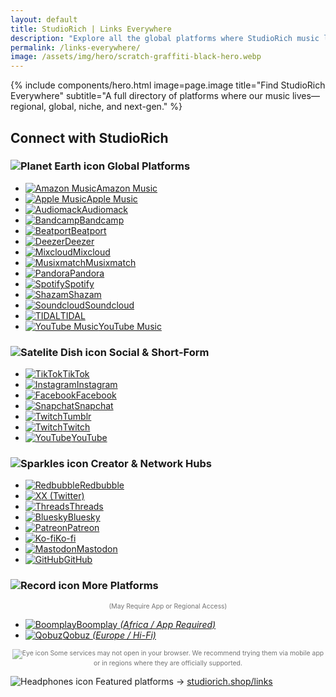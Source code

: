 ```yaml
---
layout: default
title: StudioRich | Links Everywhere
description: "Explore all the global platforms where StudioRich music lives – from Boomplay to Qobuz, Mdundo, and more."
permalink: /links-everywhere/
image: /assets/img/hero/scratch-graffiti-black-hero.webp
---
```


{% include components/hero.html
  image=page.image
  title="Find StudioRich Everywhere"
  subtitle="A full directory of platforms where our music lives—regional, global, niche, and next-gen."
%}

  <section class="link-hub">
<h2>Connect with StudioRich</h2>

<!-- Global Platforms -->
<h3><img src="/assets/ui/planet-earth.svg" alt="Planet Earth icon" class="icon-sm"> Global Platforms</h3>
<ul class="link-list no-bullets">
  <li><a href="https://music.amazon.co.uk/artists/B0DQR9S993/studiorich" target="_blank"><img src="/assets/img/logos/amazon-music.svg" alt="Amazon Music"><span>Amazon Music</span></a></li>
  <li><a href="https://music.apple.com/us/artist/studiorich/1785907828" target="_blank"><img src="/assets/img/logos/apple-music.svg" alt="Apple Music"><span>Apple Music</span></a></li>
  <li><a href="https://audiomack.com/studiorich" target="_blank"><img src="/assets/img/logos/audiomack.svg" alt="Audiomack"><span>Audiomack</span></a></li>
  <li><a href="https://studiorich.bandcamp.com" target="_blank"><img src="/assets/img/logos/bandcamp.svg" alt="Bandcamp"><span>Bandcamp</span></a></li>
  <li><a href="https://www.beatport.com/artist/studiorich/1278105" target="_blank"><img src="/assets/img/logos/beatport.svg" alt="Beatport"><span>Beatport</span></a></li>
  <li><a href="https://www.deezer.com/us/artist/294319151" target="_blank"><img src="/assets/img/logos/deezer.svg" alt="Deezer"><span>Deezer</span></a></li>
  <li><a href="https://www.mixcloud.com/studiorich" target="_blank"><img src="/assets/img/logos/mixcloud.svg" alt="Mixcloud"><span>Mixcloud</span></a></li>
  <li><a href="https://www.musixmatch.com/artist/StudioRich" target="_blank"><img src="/assets/img/logos/musixmatch.svg" alt="Musixmatch"><span>Musixmatch</span></a></li>
  <li><a href="https://www.pandora.com/artist/studiorich/ARZ563fvKk56m6Z" target="_blank"><img src="/assets/img/logos/pandora.svg" alt="Pandora"><span>Pandora</span></a></li>
  <li><a href="https://open.spotify.com/artist/55NPQkvFCSFrE7eZuzlzqT" target="_blank"><img src="/assets/img/logos/spotify.svg" alt="Spotify"><span>Spotify</span></a></li>
  <li><a href="https://www.shazam.com/artist/studiorich/1785907828" target="_blank"><img src="/assets/img/logos/shazam.svg" alt="Shazam"><span>Shazam</span></a></li>
  <li><a href="https://soundcloud.com/studiorich" target="_blank"><img src="/assets/img/logos/soundcloud.svg" alt="Soundcloud"><span>Soundcloud</span></a></li>
  <li><a href="https://tidal.com/browse/artist/studiorich" target="_blank"><img src="/assets/img/logos/tidal.svg" alt="TIDAL"><span>TIDAL</span></a></li>
  <li><a href="https://music.youtube.com/channel/UCvLh5_MPChww6fgXlsOG9qA" target="_blank"><img src="/assets/img/logos/youtube-music.svg" alt="YouTube Music"><span>YouTube Music</span></a></li>
</ul>

<!-- 📱 Social & Short-Form -->
<h3><img src="/assets/ui/satelitedish.svg" alt="Satelite Dish icon" class="icon-sm"> Social & Short‑Form</h3>
<ul class="link-list no-bullets">
  <li><a href="https://www.tiktok.com/@Studi.Rich" target="_blank"><img src="/assets/img/logos/tiktok.svg" alt="TikTok"><span>TikTok</span></a></li>
  <li><a href="https://www.instagram.com/_studiorich" target="_blank"><img src="/assets/img/logos/instagram.svg" alt="Instagram"><span>Instagram</span></a></li>
  <li><a href="https://www.facebook.com/StudioRichNYC/" target="_blank"><img src="/assets/img/logos/facebook.svg" alt="Facebook"><span>Facebook</span></a></li>
  <li><a href="https://www.snapchat.com/add/studiorich" target="_blank"><img src="/assets/img/logos/snapchat.svg" alt="Snapchat"><span>Snapchat</span></a></li>
    <li><a href="https://www.tumblr.com/studiorich" target="_blank"><img src="/assets/img/logos/tumblr.svg" alt="Twitch"><span>Tumblr</span></a></li>

  <li><a href="https://www.twitch.tv/studiorich" target="_blank"><img src="/assets/img/logos/twitch.svg" alt="Twitch"><span>Twitch</span></a></li>
  <li><a href="https://www.youtube.com/@Studio-Rich" target="_blank"><img src="/assets/img/logos/youtube.svg" alt="YouTube"><span>YouTube</span></a></li>
</ul>

<h3><img src="/assets/ui/sparkles.svg" alt="Sparkles icon" class="icon-sm">  Creator & Network Hubs</h3>
<ul class="link-list no-bullets">
  <li><a href="https://www.redbubble.com/people/studioRich" target="_blank"><img src="/assets/img/logos/redbubble.svg" alt="Redbubble"><span>Redbubble</span></a></li>
  <li><a href="https://x.com/studiorxch" target="_blank"><img src="/assets/img/logos/x.svg" alt="X"><span>X (Twitter)</span></a></li>
  <li><a href="https://www.threads.net/@_studiorich" target="_blank"><img src="/assets/img/logos/threads.svg" alt="Threads"><span>Threads</span></a></li>
  <li><a href="https://bsky.app/profile/studiorich.shop" target="_blank"><img src="/assets/img/logos/bluesky.svg" alt="Bluesky"><span>Bluesky</span></a></li>
  <li><a href="https://patreon.com/StudioRich" target="_blank"><img src="/assets/img/logos/patreon.svg" alt="Patreon"><span>Patreon</span></a></li>
  <li><a href="https://ko-fi.com/studiorich" target="_blank"><img src="/assets/img/logos/kofi.svg" alt="Ko-fi"><span>Ko-fi</span></a></li>
  <li><a href="https://mastodon.social/@studiorich" target="_blank"><img src="/assets/img/logos/mastodon.svg" alt="Mastodon"><span>Mastodon</span></a></li>
  <li><a href="https://github.com/studiorxch" target="_blank"><img src="/assets/img/logos/github.svg" alt="GitHub"><span>GitHub</span></a></li>
</ul>

<h3><img src="/assets/ui/record.svg" alt="Record icon" class="icon-sm"> More Platforms</h3>
<p style="text-align:center; font-size: 0.65rem; opacity: 0.6; margin-top: 0.5rem;">(May Require App or Regional Access)</p>
<ul class="link-list no-bullets">
  <li><a href="https://www.boomplay.com/artists/103729360" target="_blank"><img src="/assets/img/logos/boomplay.svg" alt="Boomplay"><span>Boomplay <em>(Africa / App Required)</em></span></a></li>
  <li><a href="https://www.qobuz.com/us-en/interpreter/studiorich/25018851" target="_blank"><img src="/assets/img/logos/qobuz.svg" alt="Qobuz"><span>Qobuz <em>(Europe / Hi-Fi)</em></span></a></li>

</ul>

<p style="text-align:center; font-size: 0.65rem; opacity: 0.6; margin-top: 0.5rem;"><img src="/assets/ui/eye.svg" alt="Eye icon" class="icon-sm"> Some services may not open in your browser. We recommend trying them via mobile app or in regions where they are officially supported.</p>

<!-- 🔁 Return to Featured Platforms -->

<img src="/assets/ui/headphones.svg" alt="Headphones icon" class="icon-sm"> Featured platforms → <a href="/links">studiorich.shop/links</a>

  </section>

